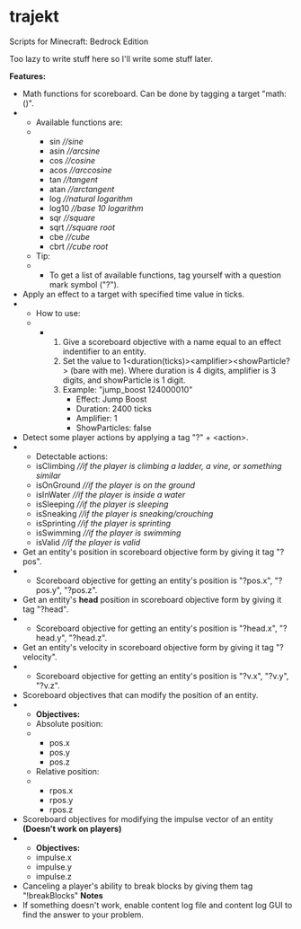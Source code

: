 # trajekt
Scripts for Minecraft: Bedrock Edition

Too lazy to write stuff here so I'll write some stuff later.

**Features:**
- Math functions for scoreboard. Can be done by tagging a target "math:<functionName>(<scoreboardObjectiveName>)".
- - Available functions are:
  - - sin *//sine*
    - asin *//arcsine*
    - cos *//cosine*
    - acos *//arccosine*
    - tan *//tangent*
    - atan *//arctangent*
    - log *//natural logarithm*
    - log10 *//base 10 logarithm*
    - sqr *//square*
    - sqrt *//square root*
    - cbe *//cube*
    - cbrt *//cube root*
  - Tip:
  - - To get a list of available functions, tag yourself with a question mark symbol ("?").
- Apply an effect to a target with specified time value in ticks.
- - How to use:
  - - 1) Give a scoreboard objective with a name equal to an effect indentifier to an entity.
      2) Set the value to 1\<duration(ticks)\>\<amplifier\>\<showParticle?\> (bare with me). Where duration is 4 digits, amplifier is 3 digits, and showParticle is 1 digit.
      3) Example: "jump_boost 124000010"
         - Effect: Jump Boost
         - Duration: 2400 ticks
         - Amplifier: 1
         - ShowParticles: false
- Detect some player actions by applying a tag "?" + \<action\>.
- - Detectable actions:
  - isClimbing *//if the player is climbing a ladder, a vine, or something similar*
  - isOnGround *//if the player is on the ground*
  - isInWater *//if the player is inside a water*
  - isSleeping *//if the player is sleeping*
  - isSneaking *//if the player is sneaking/crouching*
  - isSprinting *//if the player is sprinting*
  - isSwimming *//if the player is swimming*
  - isValid *//if the player is valid*
- Get an entity's position in scoreboard objective form by giving it tag "?pos".
- - Scoreboard objective for getting an entity's position is "?pos.x", "?pos.y", "?pos.z".
- Get an entity's **head** position in scoreboard objective form by giving it tag "?head".
- - Scoreboard objective for getting an entity's position is "?head.x", "?head.y", "?head.z".
- Get an entity's velocity in scoreboard objective form by giving it tag "?velocity".
- - Scoreboard objective for getting an entity's position is "?v.x", "?v.y", "?v.z".
- Scoreboard objectives that can modify the position of an entity.
- - **Objectives:**
  - Absolute position:
  - - pos.x
    - pos.y
    - pos.z
  - Relative position:
  - - rpos.x
    - rpos.y
    - rpos.z
- Scoreboard objectives for modifying the impulse vector of an entity **(Doesn't work on players)**
- - **Objectives:**
  - impulse.x
  - impulse.y
  - impulse.z
- Canceling a player's ability to break blocks by giving them tag "!breakBlocks"
**Notes**
- If something doesn't work, enable content log file and content log GUI to find the answer to your problem.
